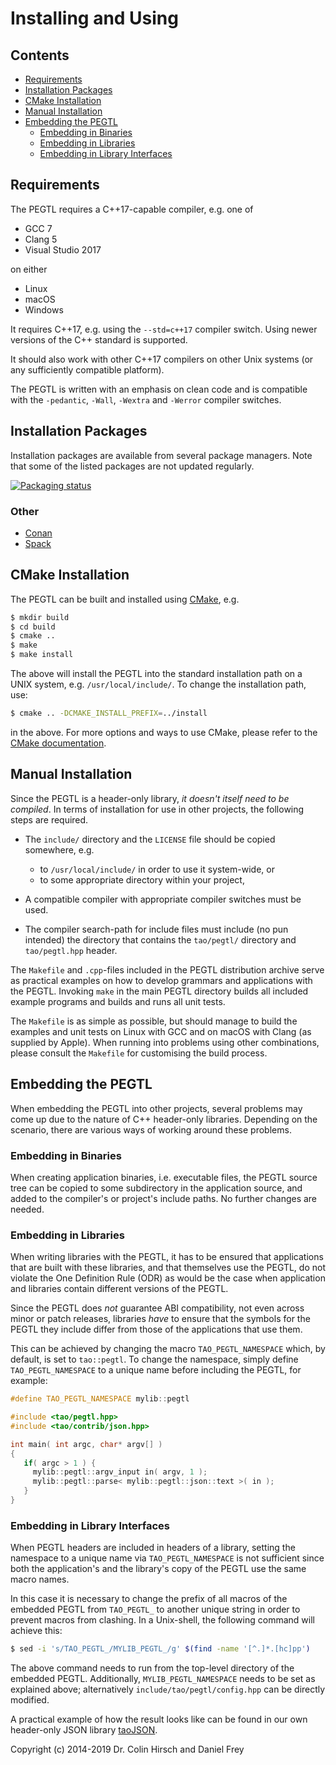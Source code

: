 # Installing and Using

## Contents

* [Requirements](#requirements)
* [Installation Packages](#installation-packages)
* [CMake Installation](#cmake-installation)
* [Manual Installation](#manual-installation)
* [Embedding the PEGTL](#embedding-the-pegtl)
  * [Embedding in Binaries](#embedding-in-binaries)
  * [Embedding in Libraries](#embedding-in-libraries)
  * [Embedding in Library Interfaces](#embedding-in-library-interfaces)

## Requirements

The PEGTL requires a C++17-capable compiler, e.g. one of

* GCC 7
* Clang 5
* Visual Studio 2017

on either

* Linux
* macOS
* Windows

It requires C++17, e.g. using the `--std=c++17` compiler switch.
Using newer versions of the C++ standard is supported.

It should also work with other C++17 compilers on other Unix systems (or any sufficiently compatible platform).

The PEGTL is written with an emphasis on clean code and is compatible with
the `-pedantic`, `-Wall`, `-Wextra` and `-Werror` compiler switches.

## Installation Packages

Installation packages are available from several package managers. Note that some of the listed packages are not updated regularly.

[![Packaging status](https://repology.org/badge/vertical-allrepos/pegtl.svg)](https://repology.org/metapackage/pegtl)

### Other

* [Conan]
* [Spack]

## CMake Installation

The PEGTL can be built and installed using [CMake], e.g.

```sh
$ mkdir build
$ cd build
$ cmake ..
$ make
$ make install
```

The above will install the PEGTL into the standard installation path on a
UNIX system, e.g. `/usr/local/include/`. To change the installation path, use:

```sh
$ cmake .. -DCMAKE_INSTALL_PREFIX=../install
```

in the above. For more options and ways to use CMake, please refer to the [CMake documentation].

## Manual Installation

Since the PEGTL is a header-only library, _it doesn't itself need to be compiled_.
In terms of installation for use in other projects, the following steps are required.

- The `include/` directory and the `LICENSE` file should be copied somewhere, e.g.

  - to `/usr/local/include/` in order to use it system-wide, or
  - to some appropriate directory within your project,

- A compatible compiler with appropriate compiler switches must be used.
- The compiler search-path for include files must include (no pun intended)
  the directory that contains the `tao/pegtl/` directory and `tao/pegtl.hpp` header.

The `Makefile` and `.cpp`-files included in the PEGTL distribution archive serve
as practical examples on how to develop grammars and applications with the PEGTL.
Invoking `make` in the main PEGTL directory builds all included example programs
and builds and runs all unit tests.

The `Makefile` is as simple as possible, but should manage to build the examples
and unit tests on Linux with GCC and on macOS with Clang (as supplied by Apple).
When running into problems using other combinations, please consult the `Makefile`
for customising the build process.

## Embedding the PEGTL

When embedding the PEGTL into other projects, several problems may come up
due to the nature of C++ header-only libraries. Depending on the scenario,
there are various ways of working around these problems.

### Embedding in Binaries

When creating application binaries, i.e. executable files, the PEGTL source
tree can be copied to some subdirectory in the application source, and added
to the compiler's or project's include paths. No further changes are needed.

### Embedding in Libraries

When writing libraries with the PEGTL, it has to be ensured that applications
that are built with these libraries, and that themselves use the PEGTL, do not
violate the One Definition Rule (ODR) as would be the case when application
and libraries contain different versions of the PEGTL.

Since the PEGTL does *not* guarantee ABI compatibility, not even across minor
or patch releases, libraries *have* to ensure that the symbols for the PEGTL
they include differ from those of the applications that use them.

This can be achieved by changing the macro `TAO_PEGTL_NAMESPACE` which, by
default, is set to `tao::pegtl`. To change the namespace, simply define
`TAO_PEGTL_NAMESPACE` to a unique name before including the PEGTL, for example:

```c++
#define TAO_PEGTL_NAMESPACE mylib::pegtl

#include <tao/pegtl.hpp>
#include <tao/contrib/json.hpp>

int main( int argc, char* argv[] )
{
   if( argc > 1 ) {
     mylib::pegtl::argv_input in( argv, 1 );
     mylib::pegtl::parse< mylib::pegtl::json::text >( in );
   }
}

```

### Embedding in Library Interfaces

When PEGTL headers are included in headers of a library, setting the namespace
to a unique name via `TAO_PEGTL_NAMESPACE` is not sufficient since both the
application's and the library's copy of the PEGTL use the same macro names.

In this case it is necessary to change the prefix of all macros of the embedded
PEGTL from `TAO_PEGTL_` to another unique string in order to prevent macros
from clashing. In a Unix-shell, the following command will achieve this:

```sh
$ sed -i 's/TAO_PEGTL_/MYLIB_PEGTL_/g' $(find -name '[^.]*.[hc]pp')
```

The above command needs to run from the top-level directory of the embedded
PEGTL. Additionally, `MYLIB_PEGTL_NAMESPACE` needs to be set as explained
above; alternatively `include/tao/pegtl/config.hpp` can be directly modified.

A practical example of how the result looks like can be found in our own
header-only JSON library [taoJSON](https://github.com/taocpp/json/).

Copyright (c) 2014-2019 Dr. Colin Hirsch and Daniel Frey

[CMake]: https://cmake.org/
[CMake documentation]: https://cmake.org/documentation/
[Conan]: https://bintray.com/taocpp/public-conan/pegtl%3Ataocpp
[Spack]: http://spack.readthedocs.io/en/latest/package_list.html#pegtl
